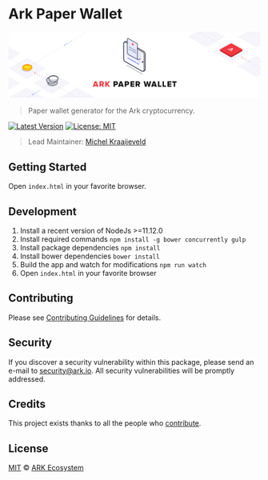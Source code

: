 # Ark Paper Wallet

<p align="center">
    <img src="./banner.png" />
</p>

> Paper wallet generator for the Ark cryptocurrency.

[![Latest Version](https://badgen.now.sh/github/release/ArkEcosystem/paper-wallet)](https://github.com/ArkEcosystem/paper-wallet/releases/latest)
[![License: MIT](https://badgen.now.sh/badge/license/MIT/green)](https://opensource.org/licenses/MIT)

> Lead Maintainer: [Michel Kraaijeveld](https://github.com/ItsANameToo)

## Getting Started

Open `index.html` in your favorite browser.

## Development

1. Install a recent version of NodeJs >=11.12.0
2. Install required commands `npm install -g bower concurrently gulp`
3. Install package dependencies `npm install`
4. Install bower dependencies `bower install`
5. Build the app and watch for modifications `npm run watch`
6. Open `index.html` in your favorite browser

## Contributing

Please see [Contributing Guidelines](https://docs.ark.io/guidebook/contribution-guidelines/contributing.html) for details.

## Security

If you discover a security vulnerability within this package, please send an e-mail to security@ark.io. All security vulnerabilities will be promptly addressed.

## Credits

This project exists thanks to all the people who [contribute](../../contributors).

## License

[MIT](LICENSE) © [ARK Ecosystem](https://ark.io)
